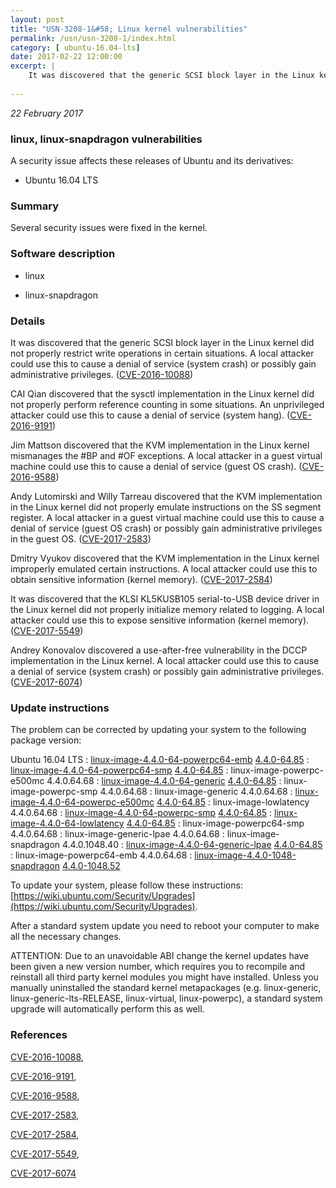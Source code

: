 ```yaml
---
layout: post
title: "USN-3208-1&#58; Linux kernel vulnerabilities"
permalink: /usn/usn-3208-1/index.html
category: [ ubuntu-16.04-lts]
date: 2017-02-22 12:00:00
excerpt: |
    It was discovered that the generic SCSI block layer in the Linux kernel did not properly restrict write operations in certain situations. A local attacker could use this to cause a denial of service (system crash) or possibly gain administrative privileges. ([CVE-2016-10088](http://people.ubuntu.com/~ubuntu-security/cve/CVE-2016-10088))
    
--- 
```

 
 

*22 February 2017*

### linux, linux-snapdragon vulnerabilities

A security issue affects these releases of Ubuntu and its derivatives:

* Ubuntu 16.04 LTS

### Summary

Several security issues were fixed in the kernel. 

### Software description

* linux 

* linux-snapdragon 

### Details

It was discovered that the generic SCSI block layer in the Linux kernel did not properly restrict write operations in certain situations. A local attacker could use this to cause a denial of service (system crash) or possibly gain administrative privileges. ([CVE-2016-10088](http://people.ubuntu.com/~ubuntu-security/cve/CVE-2016-10088))

CAI Qian discovered that the sysctl implementation in the Linux kernel did not properly perform reference counting in some situations. An unprivileged attacker could use this to cause a denial of service (system hang). ([CVE-2016-9191](http://people.ubuntu.com/~ubuntu-security/cve/CVE-2016-9191))

Jim Mattson discovered that the KVM implementation in the Linux kernel mismanages the #BP and #OF exceptions. A local attacker in a guest virtual machine could use this to cause a denial of service (guest OS crash). ([CVE-2016-9588](http://people.ubuntu.com/~ubuntu-security/cve/CVE-2016-9588))

Andy Lutomirski and Willy Tarreau discovered that the KVM implementation in the Linux kernel did not properly emulate instructions on the SS segment register. A local attacker in a guest virtual machine could use this to cause a denial of service (guest OS crash) or possibly gain administrative privileges in the guest OS. ([CVE-2017-2583](http://people.ubuntu.com/~ubuntu-security/cve/CVE-2017-2583))

Dmitry Vyukov discovered that the KVM implementation in the Linux kernel improperly emulated certain instructions. A local attacker could use this to obtain sensitive information (kernel memory). ([CVE-2017-2584](http://people.ubuntu.com/~ubuntu-security/cve/CVE-2017-2584))

It was discovered that the KLSI KL5KUSB105 serial-to-USB device driver in the Linux kernel did not properly initialize memory related to logging. A local attacker could use this to expose sensitive information (kernel memory). ([CVE-2017-5549](http://people.ubuntu.com/~ubuntu-security/cve/CVE-2017-5549))

Andrey Konovalov discovered a use-after-free vulnerability in the DCCP implementation in the Linux kernel. A local attacker could use this to cause a denial of service (system crash) or possibly gain administrative privileges. ([CVE-2017-6074](http://people.ubuntu.com/~ubuntu-security/cve/CVE-2017-6074)) 

### Update instructions

The problem can be corrected by updating your system to the following package version:

Ubuntu 16.04 LTS
 : [linux-image-4.4.0-64-powerpc64-emb](https://launchpad.net/ubuntu/+source/linux) <span> [4.4.0-64.85](https://launchpad.net/ubuntu/+source/linux/4.4.0-64.85) </span> 
 : [linux-image-4.4.0-64-powerpc64-smp](https://launchpad.net/ubuntu/+source/linux) <span> [4.4.0-64.85](https://launchpad.net/ubuntu/+source/linux/4.4.0-64.85) </span> 
 : linux-image-powerpc-e500mc <span>4.4.0.64.68</span>
 : [linux-image-4.4.0-64-generic](https://launchpad.net/ubuntu/+source/linux) <span> [4.4.0-64.85](https://launchpad.net/ubuntu/+source/linux/4.4.0-64.85) </span> 
 : linux-image-powerpc-smp <span>4.4.0.64.68</span>
 : linux-image-generic <span>4.4.0.64.68</span>
 : [linux-image-4.4.0-64-powerpc-e500mc](https://launchpad.net/ubuntu/+source/linux) <span> [4.4.0-64.85](https://launchpad.net/ubuntu/+source/linux/4.4.0-64.85) </span> 
 : linux-image-lowlatency <span>4.4.0.64.68</span>
 : [linux-image-4.4.0-64-powerpc-smp](https://launchpad.net/ubuntu/+source/linux) <span> [4.4.0-64.85](https://launchpad.net/ubuntu/+source/linux/4.4.0-64.85) </span> 
 : [linux-image-4.4.0-64-lowlatency](https://launchpad.net/ubuntu/+source/linux) <span> [4.4.0-64.85](https://launchpad.net/ubuntu/+source/linux/4.4.0-64.85) </span> 
 : linux-image-powerpc64-smp <span>4.4.0.64.68</span>
 : linux-image-generic-lpae <span>4.4.0.64.68</span>
 : linux-image-snapdragon <span>4.4.0.1048.40</span>
 : [linux-image-4.4.0-64-generic-lpae](https://launchpad.net/ubuntu/+source/linux) <span> [4.4.0-64.85](https://launchpad.net/ubuntu/+source/linux/4.4.0-64.85) </span> 
 : linux-image-powerpc64-emb <span>4.4.0.64.68</span>
 : [linux-image-4.4.0-1048-snapdragon](https://launchpad.net/ubuntu/+source/linux-snapdragon) <span> [4.4.0-1048.52](https://launchpad.net/ubuntu/+source/linux-snapdragon/4.4.0-1048.52) </span> 

To update your system, please follow these instructions: [https://wiki.ubuntu.com/Security/Upgrades](https://wiki.ubuntu.com/Security/Upgrades).

After a standard system update you need to reboot your computer to make all the necessary changes.

ATTENTION: Due to an unavoidable ABI change the kernel updates have been given a new version number, which requires you to recompile and reinstall all third party kernel modules you might have installed. Unless you manually uninstalled the standard kernel metapackages (e.g. linux-generic, linux-generic-lts-RELEASE, linux-virtual, linux-powerpc), a standard system upgrade will automatically perform this as well. 

### References

 
 [CVE-2016-10088](http://people.ubuntu.com/~ubuntu-security/cve/CVE-2016-10088), 

 [CVE-2016-9191](http://people.ubuntu.com/~ubuntu-security/cve/CVE-2016-9191), 

 [CVE-2016-9588](http://people.ubuntu.com/~ubuntu-security/cve/CVE-2016-9588), 

 [CVE-2017-2583](http://people.ubuntu.com/~ubuntu-security/cve/CVE-2017-2583), 

 [CVE-2017-2584](http://people.ubuntu.com/~ubuntu-security/cve/CVE-2017-2584), 

 [CVE-2017-5549](http://people.ubuntu.com/~ubuntu-security/cve/CVE-2017-5549), 

 [CVE-2017-6074](http://people.ubuntu.com/~ubuntu-security/cve/CVE-2017-6074)
 


